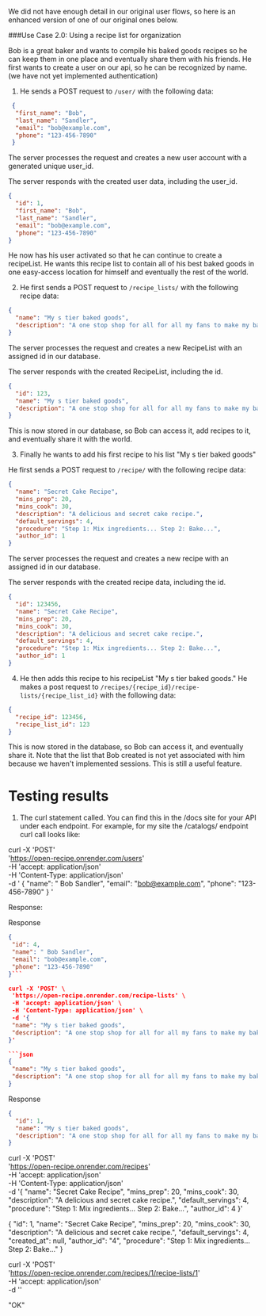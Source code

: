 
We did not have enough detail in our original user flows, so here is an enhanced version of one of our original ones below. 

###Use Case 2.0: Using a recipe list for organization

Bob is a great baker and wants to compile his baked goods recipes so he can keep them in one place and eventually share them with his friends. He first wants to create a user on our api, so he can be recognized by name. (we have not yet implemented authentication)

1. He sends a POST request to `/user/` with the following data:

```json
 { 
  "first_name": "Bob", 
  "last_name": "Sandler", 
  "email": "bob@example.com", 
  "phone": "123-456-7890"
 }
```

The server processes the request and creates a new user account with a generated unique user_id.

The server responds with the created user data, including the user_id.

```json
{ 
  "id": 1,
  "first_name": "Bob", 
  "last_name": "Sandler", 
  "email": "bob@example.com", 
  "phone": "123-456-7890"
}
```

He now has his user activated so that he can continue to create a recipeList. He wants this recipe list to contain all of his best baked goods in one easy-access location for himself and eventually the rest of the world. 

2. He first sends a POST request to `/recipe_lists/` with the following recipe data:

```json
{ 
  "name": "My s tier baked goods", 
  "description": "A one stop shop for all for all my fans to make my bakery items"
}
```

The server processes the request and creates a new RecipeList with an assigned id in our database.

The server responds with the created RecipeList, including the id.

```json
{ 
  "id": 123,
  "name": "My s tier baked goods",
  "description": "A one stop shop for all for all my fans to make my bakery items"
}
```

This is now stored in our database, so Bob can access it, add recipes to it, and eventually share it with the world. 

3. Finally he wants to add his first recipe to his list "My s tier baked goods"

He first sends a POST request to `/recipe/` with the following recipe data:

```json
{
  "name": "Secret Cake Recipe",
  "mins_prep": 20,
  "mins_cook": 30,
  "description": "A delicious and secret cake recipe.",
  "default_servings": 4,
  "procedure": "Step 1: Mix ingredients... Step 2: Bake...",
  "author_id": 1
}
```
The server processes the request and creates a new recipe with an assigned id in our database.

The server responds with the created recipe data, including the id.

```json
{
  "id": 123456,
  "name": "Secret Cake Recipe",
  "mins_prep": 20,
  "mins_cook": 30,
  "description": "A delicious and secret cake recipe.",
  "default_servings": 4,
  "procedure": "Step 1: Mix ingredients... Step 2: Bake...",
  "author_id": 1
}
```

4. He then adds this recipe to his recipeList "My s tier baked goods." He makes a post request to `/recipes/{recipe_id}/recipe-lists/{recipe_list_id}` with the following data:

```json
{
  "recipe_id": 123456,
  "recipe_list_id": 123
}
```

This is now stored in the database, so Bob can access it, and eventually share it. Note that the list that Bob created is not yet associated with him because we haven't implemented sessions. This is still a useful feature.

# Testing results

1. The curl statement called. You can find this in the /docs site for your 
API under each endpoint. For example, for my site the /catalogs/ endpoint 
curl call looks like:

curl -X 'POST' \
  'https://open-recipe.onrender.com/users' \
  -H 'accept: application/json' \
  -H 'Content-Type: application/json' \
  -d ' { 
  "name": " Bob Sandler", 
  "email": "bob@example.com", 
  "phone": "123-456-7890"
 }
'

Response:

Response
 ```json
{
  "id": 4,
  "name": " Bob Sandler",
  "email": "bob@example.com",
  "phone": "123-456-7890"
}```

curl -X 'POST' \
  'https://open-recipe.onrender.com/recipe-lists' \
  -H 'accept: application/json' \
  -H 'Content-Type: application/json' \
  -d '{ 
  "name": "My s tier baked goods", 
  "description": "A one stop shop for all for all my fans to make my bakery items"
}'

 ```json
{ 
  "name": "My s tier baked goods", 
  "description": "A one stop shop for all for all my fans to make my bakery items"
}
```

Response

```json
{
  "id": 1,
  "name": "My s tier baked goods",
  "description": "A one stop shop for all for all my fans to make my bakery items"
}
```

curl -X 'POST' \
  'https://open-recipe.onrender.com/recipes' \
  -H 'accept: application/json' \
  -H 'Content-Type: application/json' \
  -d '{
  "name": "Secret Cake Recipe",
  "mins_prep": 20,
  "mins_cook": 30,
  "description": "A delicious and secret cake recipe.",
  "default_servings": 4,
  "procedure": "Step 1: Mix ingredients... Step 2: Bake...",
  "author_id": 4
}'

{
  "id": 1,
  "name": "Secret Cake Recipe",
  "mins_prep": 20,
  "mins_cook": 30,
  "description": "A delicious and secret cake recipe.",
  "default_servings": 4,
  "created_at": null,
  "author_id": "4",
  "procedure": "Step 1: Mix ingredients... Step 2: Bake..."
}


curl -X 'POST' \
  'https://open-recipe.onrender.com/recipes/1/recipe-lists/1' \
  -H 'accept: application/json' \
  -d ''

"OK"
